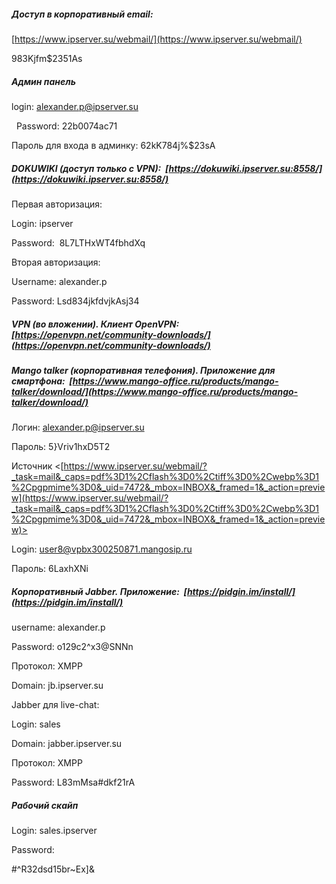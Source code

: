 ##### Доступ в корпоративный email:

[https://www.ipserver.su/webmail/](https://www.ipserver.su/webmail/)

983Kjfm$2351As

##### Админ панель
login: [alexander.p@ipserver.su](mailto:alexander.p@ipserver.su)

  Password: 22b0074ac71

Пароль для входа в админку: 62kK784j%$23sA

##### DOKUWIKI (доступ только с VPN):  [https://dokuwiki.ipserver.su:8558/](https://dokuwiki.ipserver.su:8558/)

Первая авторизация:

Login: ipserver

Password:  8L7LTHxWT4fbhdXq

Вторая авторизация:

Username: alexander.p

Password: Lsd834jkfdvjkAsj34

##### VPN (во вложении). Клиент OpenVPN:  [https://openvpn.net/community-downloads/](https://openvpn.net/community-downloads/)

##### Mango talker (корпоративная телефония). Приложение для смартфона:  [https://www.mango-office.ru/products/mango-talker/download/](https://www.mango-office.ru/products/mango-talker/download/)

Логин: [alexander.p@ipserver.su](mailto:alexander.p@ipserver.su)

Пароль: 5}Vriv1hxD5T2

Источник <[https://www.ipserver.su/webmail/?_task=mail&_caps=pdf%3D1%2Cflash%3D0%2Ctiff%3D0%2Cwebp%3D1%2Cpgpmime%3D0&_uid=7472&_mbox=INBOX&_framed=1&_action=preview](https://www.ipserver.su/webmail/?_task=mail&_caps=pdf%3D1%2Cflash%3D0%2Ctiff%3D0%2Cwebp%3D1%2Cpgpmime%3D0&_uid=7472&_mbox=INBOX&_framed=1&_action=preview)>

Login: [user8@vpbx300250871.mangosip.ru](mailto:user8@vpbx300250871.mangosip.ru)

Пароль: 6LaxhXNi

##### Корпоративный Jabber. Приложение:  [https://pidgin.im/install/](https://pidgin.im/install/)

username: alexander.p

Password: o129c2^x3@SNNn

Протокол: XMPP

Domain: jb.ipserver.su

Jabber для live-chat:

Login: sales

Domain: jabber.ipserver.su

Протокол: XMPP

Password: L83mMsa#dkf21rA

##### Рабочий скайп

Login: sales.ipserver

Password: 

#^R32dsd15br~Ex]&